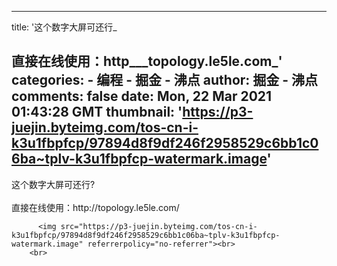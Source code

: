 
---
title: '这个数字大屏可还行_

直接在线使用：http___topology.le5le.com_'
categories: 
    - 编程
    - 掘金 - 沸点
author: 掘金 - 沸点
comments: false
date: Mon, 22 Mar 2021 01:43:28 GMT
thumbnail: 'https://p3-juejin.byteimg.com/tos-cn-i-k3u1fbpfcp/97894d8f9df246f2958529c6bb1c06ba~tplv-k3u1fbpfcp-watermark.image'
---

<div>   
这个数字大屏可还行?<br><br>直接在线使用：http://topology.le5le.com/<br>
            
          <img src="https://p3-juejin.byteimg.com/tos-cn-i-k3u1fbpfcp/97894d8f9df246f2958529c6bb1c06ba~tplv-k3u1fbpfcp-watermark.image" referrerpolicy="no-referrer"><br>
        <br>
          
</div>
            